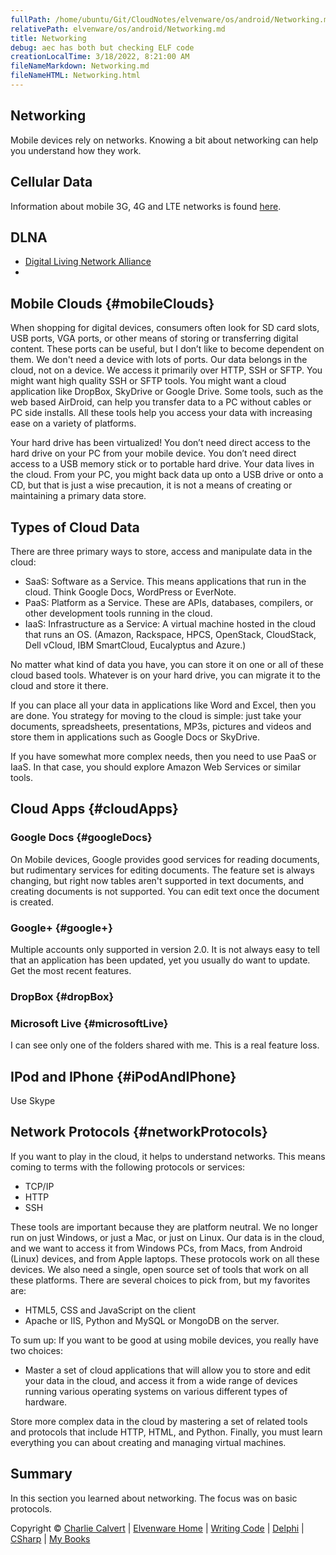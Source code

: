 ```yaml
---
fullPath: /home/ubuntu/Git/CloudNotes/elvenware/os/android/Networking.md
relativePath: elvenware/os/android/Networking.md
title: Networking
debug: aec has both but checking ELF code
creationLocalTime: 3/18/2022, 8:21:00 AM
fileNameMarkdown: Networking.md
fileNameHTML: Networking.html
---
```


<!-- toc -->
<!-- tocstop -->

Networking
----------

Mobile devices rely on networks. Knowing a bit about networking can help
you understand how they work.

Cellular Data
-------------

Information about mobile 3G, 4G and LTE networks is found 
[here](/charlie/os/Android/MobileTechnology.html#cellularAndWiFi).


DLNA
----

- [Digital Living Network Alliance](http://www.dlna.org/)
- 

Mobile Clouds {#mobileClouds}
-------------

When shopping for digital devices, consumers often look for SD card slots, 
USB ports, VGA ports, or other means of storing or transferring digital 
content. These ports can be useful, but I don’t like to become dependent on 
them. We don't need a device with lots of ports. Our data belongs in the 
cloud, not on a device. We access it primarily over HTTP, SSH or SFTP. You 
might want high quality SSH or SFTP tools. You might want a cloud 
application like DropBox, SkyDrive or Google Drive. Some tools, such as the 
web based AirDroid, can help you transfer data to a PC without cables or PC 
side installs. All these tools help you access your data with increasing 
ease on a variety of platforms.

Your hard drive has been virtualized! You don’t need direct access to
the hard drive on your PC from your mobile device. You don’t need direct
access to a USB memory stick or to portable hard drive. Your data lives
in the cloud. From your PC, you might back data up onto a USB drive or
onto a CD, but that is just a wise precaution, it is not a means of
creating or maintaining a primary data store.

Types of Cloud Data
-------------------

There are three primary ways to store, access and manipulate data in the
cloud:

-   SaaS: Software as a Service. This means applications that run in the
    cloud. Think Google Docs, WordPress or EverNote.
-   PaaS: Platform as a Service. These are APIs, databases, compilers,
    or other development tools running in the cloud.
-   IaaS: Infrastructure as a Service: A virtual machine hosted in the
    cloud that runs an OS. (Amazon, Rackspace, HPCS, OpenStack,
    CloudStack, Dell vCloud, IBM SmartCloud, Eucalyptus and Azure.)

No matter what kind of data you have, you can store it on one or all of
these cloud based tools. Whatever is on your hard drive, you can migrate
it to the cloud and store it there.

If you can place all your data in applications like Word and Excel, then
you are done. You strategy for moving to the cloud is simple: just take
your documents, spreadsheets, presentations, MP3s, pictures and videos
and store them in applications such as Google Docs or SkyDrive.

If you have somewhat more complex needs, then you need to use PaaS or
IaaS. In that case, you should explore Amazon Web Services or similar
tools.

Cloud Apps {#cloudApps}
----------

### Google Docs {#googleDocs}

On Mobile devices, Google provides good services for reading documents,
but rudimentary services for editing documents. The feature set is
always changing, but right now tables aren't supported in text
documents, and creating documents is not supported. You can edit text
once the document is created.

### Google+ {#google+}

Multiple accounts only supported in version 2.0. It is not always easy
to tell that an application has been updated, yet you usually do want to
update. Get the most recent features.

### DropBox {#dropBox}

### Microsoft Live {#microsoftLive}

I can see only one of the folders shared with me. This is a real feature
loss.

IPod and IPhone {#iPodAndIPhone}
---------------

Use Skype

Network Protocols {#networkProtocols}
-----------------

If you want to play in the cloud, it helps to understand networks. This
means coming to terms with the following protocols or services:

-   TCP/IP
-   HTTP
-   SSH

These tools are important because they are platform neutral. We no
longer run on just Windows, or just a Mac, or just on Linux. Our data is
in the cloud, and we want to access it from Windows PCs, from Macs, from
Android (Linux) devices, and from Apple laptops. These protocols work on
all these devices. We also need a single, open source set of tools that
work on all these platforms. There are several choices to pick from, but
my favorites are:

-   HTML5, CSS and JavaScript on the client
-   Apache or IIS, Python and MySQL or MongoDB on the server.

To sum up: If you want to be good at using mobile devices, you really
have two choices:

-   Master a set of cloud applications that will allow you to store and
    edit your data in the cloud, and access it from a wide range of
    devices running various operating systems on various different types
    of hardware.

Store more complex data in the cloud by mastering a set of related tools
and protocols that include HTTP, HTML, and Python. Finally, you must
learn everything you can about creating and managing virtual machines.

Summary
-------

In this section you learned about networking. The focus was on basic
protocols.

Copyright © [Charlie Calvert](../../index.html) | [Elvenware
Home](../../index.html) | [Writing Code](../../development/index.html) |
[Delphi](../../development/delphi/index.html) |
[CSharp](../../development/csharp/index.html) | [My
Books](../../books/index.html)

